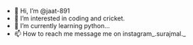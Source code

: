 - 👋 Hi, I’m @jaat-891
- 👀 I’m interested in coding and cricket.
- 🌱 I’m currently learning python...
- 📫 How to reach me message me on instagram_.surajmal._

<!---
jaat-891/jaat-891 is a ✨ special ✨ repository because its `README.md` (this file) appears on your GitHub profile.
You can click the Preview link to take a look at your changes.
--->
